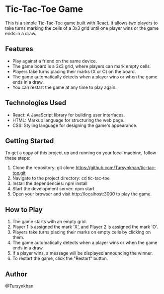 # Tic-Tac-Toe Game
This is a simple Tic-Tac-Toe game built with React. It allows two players to take turns marking the cells of a 3x3 grid until one player wins or the game ends in a draw.

## Features
- Play against a friend on the same device.
- The game board is a 3x3 grid, where players can mark empty cells.
- Players take turns placing their marks (X or O) on the board.
- The game automatically detects when a player wins or when the game ends in a draw.
- You can restart the game at any time to play again.

## Technologies Used
- React: A JavaScript library for building user interfaces.
- HTML: Markup language for structuring the web page.
- CSS: Styling language for designing the game's appearance.

## Getting Started
 To get a copy of this project up and running on your local machine, follow these steps:

1. Clone the repository: git clone https://github.com/Tursynkhan/tic-tac-toe.git
2. Navigate to the project directory: cd tic-tac-toe
3. Install the dependencies: npm install
4. Start the development server: npm start
5. Open your browser and visit http://localhost:3000 to play the game.

## How to Play
1. The game starts with an empty grid.
2. Player 1 is assigned the mark 'X', and Player 2 is assigned the mark 'O'.
3. Players take turns placing their marks on empty cells by clicking on them.
4. The game automatically detects when a player wins or when the game ends in a draw.
5. If a player wins, a message will be displayed announcing the winner.
6. To restart the game, click the "Restart" button.

## Author 
@Tursynkhan